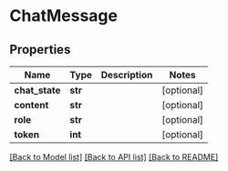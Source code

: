 # ChatMessage

## Properties
Name | Type | Description | Notes
------------ | ------------- | ------------- | -------------
**chat_state** | **str** |  | [optional] 
**content** | **str** |  | [optional] 
**role** | **str** |  | [optional] 
**token** | **int** |  | [optional] 

[[Back to Model list]](../README.md#documentation-for-models) [[Back to API list]](../README.md#documentation-for-api-endpoints) [[Back to README]](../README.md)


